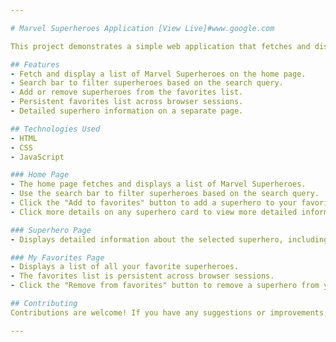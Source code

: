 ```yaml
---

# Marvel Superheroes Application [View Live]#www.google.com

This project demonstrates a simple web application that fetches and displays a list of Marvel Superheroes. It includes features like searching for superheroes, adding/removing them from favorites, and displaying detailed information about each superhero.

## Features
- Fetch and display a list of Marvel Superheroes on the home page.
- Search bar to filter superheroes based on the search query.
- Add or remove superheroes from the favorites list.
- Persistent favorites list across browser sessions.
- Detailed superhero information on a separate page.

## Technologies Used
- HTML
- CSS
- JavaScript

### Home Page
- The home page fetches and displays a list of Marvel Superheroes.
- Use the search bar to filter superheroes based on the search query.
- Click the "Add to favorites" button to add a superhero to your favorites list.
- Click more details on any superhero card to view more detailed information on a separate page.

### Superhero Page
- Displays detailed information about the selected superhero, including their name, photo, bio, comics, events, series, and stories.

### My Favorites Page
- Displays a list of all your favorite superheroes.
- The favorites list is persistent across browser sessions.
- Click the "Remove from favorites" button to remove a superhero from your favorites list.

## Contributing
Contributions are welcome! If you have any suggestions or improvements, please feel free to submit a pull request.

---
```


